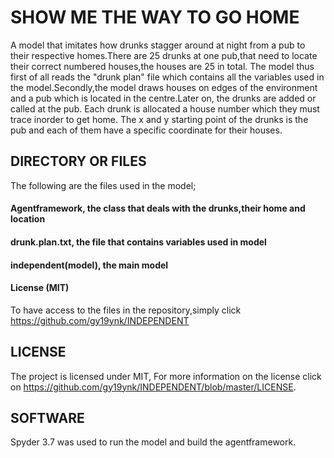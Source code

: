 # SHOW ME THE WAY TO GO HOME
A model that imitates how drunks stagger around at night from a pub to their respective homes.There are 25 drunks at one pub,that need to locate their correct numbered houses,the houses are 25 in total. The model thus first of all reads the "drunk plan" file which contains all the variables used in the model.Secondly,the model draws houses on edges of the environment and a  pub which is located in the centre.Later on, the drunks are added or called at the pub. Each drunk is allocated a house number which they must trace inorder to get home. The x and y starting point of the drunks is the pub and each of them have a specific coordinate for their houses.

## DIRECTORY OR FILES
The following are the files used in the model;  
#### Agentframework, the class that deals with the drunks,their home and location
#### drunk.plan.txt, the file that contains variables used in model 
#### independent(model), the main model 
#### License (MIT)
To have access to the files in the repository,simply click https://github.com/gy19ynk/INDEPENDENT

## LICENSE
The project is licensed under MIT, For more information on the license click on  https://github.com/gy19ynk/INDEPENDENT/blob/master/LICENSE.

## SOFTWARE
Spyder 3.7 was used to run the model and build the agentframework.




 
